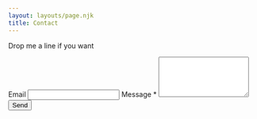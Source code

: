 ```yaml
---
layout: layouts/page.njk
title: Contact
---
```


Drop me a line if you want

<form netlify name="contact">
    <label for="email">
        Email
    </label>
    <input type="email" name="email" id="email" />
    <label for="message">
        Message <span class="req">*</span>
    </label>
    <textarea name="message" id="message" rows="5" required></textarea>
    <button type="submit">Send</button>
</form>
